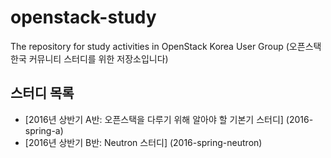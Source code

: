 # openstack-study
The repository for study activities in OpenStack Korea User Group (오픈스택 한국 커뮤니티 스터디를 위한 저장소입니다)

## 스터디 목록

* [2016년 상반기 A반: 오픈스택을 다루기 위해 알아야 할 기본기 스터디]
  (2016-spring-a)
* [2016년 상반기 B반: Neutron 스터디]
  (2016-spring-neutron)

